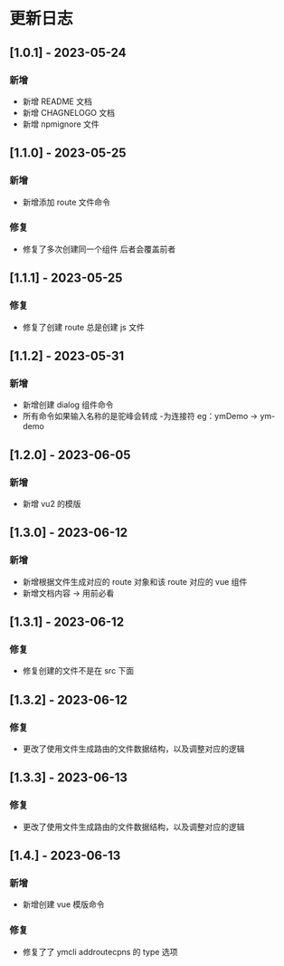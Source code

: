 # 更新日志

## [1.0.1] - 2023-05-24

### 新增

- 新增 README 文档
- 新增 CHAGNELOGO 文档
- 新增 npmignore 文件

## [1.1.0] - 2023-05-25

### 新增

- 新增添加 route 文件命令

### 修复

- 修复了多次创建同一个组件 后者会覆盖前者

## [1.1.1] - 2023-05-25

### 修复

- 修复了创建 route 总是创建 js 文件

## [1.1.2] - 2023-05-31

### 新增

- 新增创建 dialog 组件命令
- 所有命令如果输入名称的是驼峰会转成 -为连接符 eg：ymDemo -> ym-demo

## [1.2.0] - 2023-06-05

### 新增

- 新增 vu2 的模版

## [1.3.0] - 2023-06-12

### 新增

- 新增根据文件生成对应的 route 对象和该 route 对应的 vue 组件
- 新增文档内容 -> 用前必看

## [1.3.1] - 2023-06-12

### 修复

- 修复创建的文件不是在 src 下面

## [1.3.2] - 2023-06-12

### 修复

- 更改了使用文件生成路由的文件数据结构，以及调整对应的逻辑

## [1.3.3] - 2023-06-13

### 修复

- 更改了使用文件生成路由的文件数据结构，以及调整对应的逻辑

## [1.4.] - 2023-06-13

### 新增

- 新增创建 vue 模版命令

### 修复

- 修复了了 ymcli addroutecpns 的 type 选项
